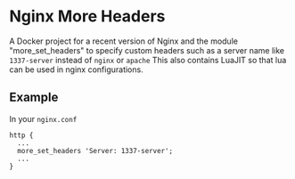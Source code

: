 # Nginx More Headers

A Docker project for a recent version of Nginx and the module "more_set_headers" to specify custom headers such as a server name like `1337-server` instead of `nginx` or `apache`
This also contains LuaJIT so that lua can be used in nginx configurations.

## Example

In your `nginx.conf`

```
http {
  ...
  more_set_headers 'Server: 1337-server';
  ...
}
```
